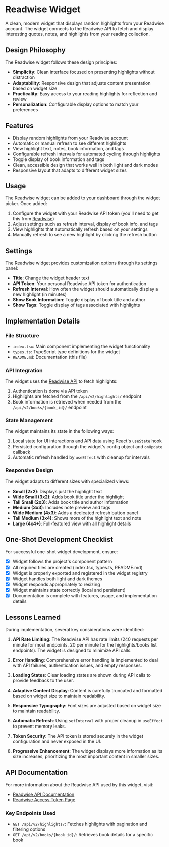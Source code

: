 # Readwise Widget

A clean, modern widget that displays random highlights from your Readwise account. The widget connects to the Readwise API to fetch and display interesting quotes, notes, and highlights from your reading collection.

## Design Philosophy

The Readwise widget follows these design principles:

- **Simplicity**: Clean interface focused on presenting highlights without distraction
- **Adaptability**: Responsive design that adjusts content presentation based on widget size
- **Practicality**: Easy access to your reading highlights for reflection and review
- **Personalization**: Configurable display options to match your preferences

## Features

- Display random highlights from your Readwise account
- Automatic or manual refresh to see different highlights
- View highlight text, notes, book information, and tags
- Configurable refresh intervals for automated cycling through highlights
- Toggle display of book information and tags
- Clean, accessible design that works well in both light and dark modes
- Responsive layout that adapts to different widget sizes

## Usage

The Readwise widget can be added to your dashboard through the widget picker. Once added:

1. Configure the widget with your Readwise API token (you'll need to get this from [Readwise](https://readwise.io/access_token))
2. Adjust settings such as refresh interval, display of book info, and tags
3. View highlights that automatically refresh based on your settings
4. Manually refresh to see a new highlight by clicking the refresh button

## Settings

The Readwise widget provides customization options through its settings panel:

- **Title**: Change the widget header text
- **API Token**: Your personal Readwise API token for authentication
- **Refresh Interval**: How often the widget should automatically display a new highlight (in minutes)
- **Show Book Information**: Toggle display of book title and author
- **Show Tags**: Toggle display of tags associated with highlights

## Implementation Details

### File Structure

- `index.tsx`: Main component implementing the widget functionality
- `types.ts`: TypeScript type definitions for the widget
- `README.md`: Documentation (this file)

### API Integration

The widget uses the [Readwise API](https://readwise.io/api_deets) to fetch highlights:

1. Authentication is done via API token
2. Highlights are fetched from the `/api/v2/highlights/` endpoint
3. Book information is retrieved when needed from the `/api/v2/books/{book_id}/` endpoint

### State Management

The widget maintains its state in the following ways:

1. Local state for UI interactions and API data using React's `useState` hook
2. Persisted configuration through the widget's config object and `onUpdate` callback
3. Automatic refresh handled by `useEffect` with cleanup for intervals

### Responsive Design

The widget adapts to different sizes with specialized views:

- **Small (2x2)**: Displays just the highlight text
- **Wide Small (3x2)**: Adds book title under the highlight
- **Tall Small (2x3)**: Adds book title and author information
- **Medium (3x3)**: Includes note preview and tags
- **Wide Medium (4x3)**: Adds a dedicated refresh button panel
- **Tall Medium (3x4)**: Shows more of the highlight text and note
- **Large (4x4+)**: Full-featured view with all highlight details

## One-Shot Development Checklist

For successful one-shot widget development, ensure:

- [x] Widget follows the project's component pattern
- [x] All required files are created (index.tsx, types.ts, README.md)
- [x] Widget is properly exported and registered in the widget registry
- [x] Widget handles both light and dark themes
- [x] Widget responds appropriately to resizing
- [x] Widget maintains state correctly (local and persistent)
- [x] Documentation is complete with features, usage, and implementation details

## Lessons Learned

During implementation, several key considerations were identified:

1. **API Rate Limiting**: The Readwise API has rate limits (240 requests per minute for most endpoints, 20 per minute for the highlights/books list endpoints). The widget is designed to minimize API calls.

2. **Error Handling**: Comprehensive error handling is implemented to deal with API failures, authentication issues, and empty responses.

3. **Loading States**: Clear loading states are shown during API calls to provide feedback to the user.

4. **Adaptive Content Display**: Content is carefully truncated and formatted based on widget size to maintain readability.

5. **Responsive Typography**: Font sizes are adjusted based on widget size to maintain readability.

6. **Automatic Refresh**: Using `setInterval` with proper cleanup in `useEffect` to prevent memory leaks.

7. **Token Security**: The API token is stored securely in the widget configuration and never exposed in the UI.

8. **Progressive Enhancement**: The widget displays more information as its size increases, prioritizing the most important content in smaller sizes.

## API Documentation

For more information about the Readwise API used by this widget, visit:
- [Readwise API Documentation](https://readwise.io/api_deets)
- [Readwise Access Token Page](https://readwise.io/access_token)

### Key Endpoints Used

- `GET /api/v2/highlights/`: Fetches highlights with pagination and filtering options
- `GET /api/v2/books/{book_id}/`: Retrieves book details for a specific book 